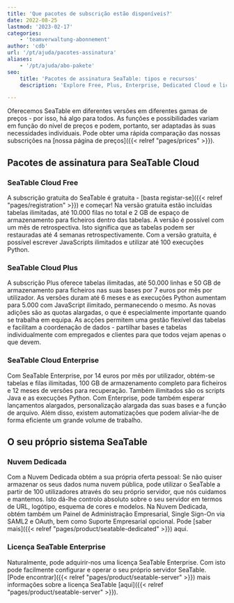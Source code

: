 ```yaml
---
title: 'Que pacotes de subscrição estão disponíveis?'
date: 2022-08-25
lastmod: '2023-02-17'
categories:
    - 'teamverwaltung-abonnement'
author: 'cdb'
url: '/pt/ajuda/pacotes-assinatura'
aliases:
    - '/pt/ajuda/abo-pakete'
seo:
    title: 'Pacotes de assinatura SeaTable: tipos e recursos'
    description: 'Explore Free, Plus, Enterprise, Dedicated Cloud e licença. Compare todos os pacotes, funcionalidades e escolha a opção correta para seu time.'

---
```


Oferecemos SeaTable em diferentes versões em diferentes gamas de preços - por isso, há algo para todos. As funções e possibilidades variam em função do nível de preços e podem, portanto, ser adaptadas às suas necessidades individuais. Pode obter uma rápida comparação das nossas subscrições na [nossa página de preços]({{< relref "pages/prices" >}}).

## Pacotes de assinatura para SeaTable Cloud

### SeaTable Cloud Free

A subscrição gratuita do SeaTable é gratuita - [basta registar-se]({{< relref "pages/registration" >}}) e começar! Na versão gratuita estão incluídas tabelas ilimitadas, até 10.000 filas no total e 2 GB de espaço de armazenamento para ficheiros dentro das tabelas. A versão é possível com um mês de retrospectiva. Isto significa que as tabelas podem ser restauradas até 4 semanas retrospectivamente. Com a versão gratuita, é possível escrever JavaScripts ilimitados e utilizar até 100 execuções Python.

### SeaTable Cloud Plus

A subscrição Plus oferece tabelas ilimitadas, até 50.000 linhas e 50 GB de armazenamento para ficheiros nas suas bases por 7 euros por mês por utilizador. As versões duram até 6 meses e as execuções Python aumentam para 5.000 com JavaScript ilimitado, permanecendo o mesmo. As novas adições são as quotas alargadas, o que é especialmente importante quando se trabalha em equipa. As acções permitem uma gestão flexível das tabelas e facilitam a coordenação de dados - partilhar bases e tabelas individualmente com empregados e clientes para que todos vejam apenas o que devem.

### SeaTable Cloud Enterprise

Com SeaTable Enterprise, por 14 euros por mês por utilizador, obtém-se tabelas e filas ilimitadas, 100 GB de armazenamento completo para ficheiros e 12 meses de versões para recuperação. Também ilimitados são os scripts Java e as execuções Python. Com Enterprise, pode também esperar lançamentos alargados, personalização alargada das suas bases e a função de arquivo. Além disso, existem automatizações que podem aliviar-lhe de forma eficiente um grande volume de trabalho.

## O seu próprio sistema SeaTable

### Nuvem Dedicada

Com a Nuvem Dedicada obtém a sua própria oferta pessoal: Se não quiser armazenar os seus dados numa nuvem pública, pode utilizar o SeaTable a partir de 100 utilizadores através do seu próprio servidor, que nós cuidamos e mantemos. Isto dá-lhe controlo absoluto sobre o seu servidor em termos de URL, logótipo, esquema de cores e modelos. Na Nuvem Dedicada, obtém também um Painel de Administração Empresarial, Single Sign-On via SAML2 e OAuth, bem como Suporte Empresarial opcional. Pode [saber mais]({{< relref "pages/product/seatable-dedicated" >}}) aqui.

### Licença SeaTable Enterprise

Naturalmente, pode adquirir-nos uma licença SeaTable Enterprise. Com isto pode facilmente configurar e operar o seu próprio servidor SeaTable.  
[Pode encontrar]({{< relref "pages/product/seatable-server" >}}) mais informações sobre a licença SeaTable [aqui]({{< relref "pages/product/seatable-server" >}}).
